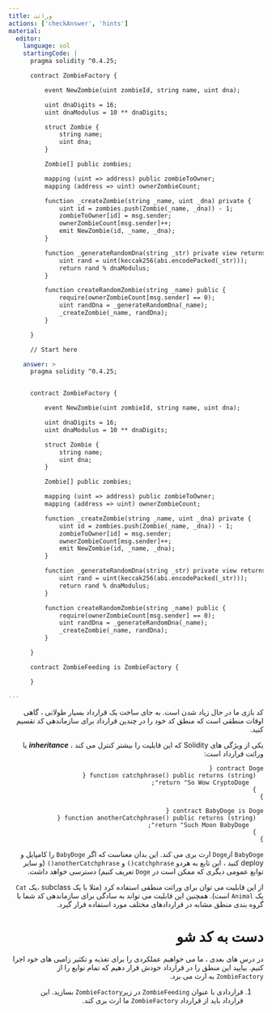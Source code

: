 ```yaml
---
title: وراثت
actions: ['checkAnswer', 'hints']
material:
  editor:
    language: sol
    startingCode: |
      pragma solidity ^0.4.25;

      contract ZombieFactory {

          event NewZombie(uint zombieId, string name, uint dna);

          uint dnaDigits = 16;
          uint dnaModulus = 10 ** dnaDigits;

          struct Zombie {
              string name;
              uint dna;
          }

          Zombie[] public zombies;

          mapping (uint => address) public zombieToOwner;
          mapping (address => uint) ownerZombieCount;

          function _createZombie(string _name, uint _dna) private {
              uint id = zombies.push(Zombie(_name, _dna)) - 1;
              zombieToOwner[id] = msg.sender;
              ownerZombieCount[msg.sender]++;
              emit NewZombie(id, _name, _dna);
          }

          function _generateRandomDna(string _str) private view returns (uint) {
              uint rand = uint(keccak256(abi.encodePacked(_str)));
              return rand % dnaModulus;
          }

          function createRandomZombie(string _name) public {
              require(ownerZombieCount[msg.sender] == 0);
              uint randDna = _generateRandomDna(_name);
              _createZombie(_name, randDna);
          }

      }

      // Start here

    answer: >
      pragma solidity ^0.4.25;


      contract ZombieFactory {

          event NewZombie(uint zombieId, string name, uint dna);

          uint dnaDigits = 16;
          uint dnaModulus = 10 ** dnaDigits;

          struct Zombie {
              string name;
              uint dna;
          }

          Zombie[] public zombies;

          mapping (uint => address) public zombieToOwner;
          mapping (address => uint) ownerZombieCount;

          function _createZombie(string _name, uint _dna) private {
              uint id = zombies.push(Zombie(_name, _dna)) - 1;
              zombieToOwner[id] = msg.sender;
              ownerZombieCount[msg.sender]++;
              emit NewZombie(id, _name, _dna);
          }

          function _generateRandomDna(string _str) private view returns (uint) {
              uint rand = uint(keccak256(abi.encodePacked(_str)));
              return rand % dnaModulus;
          }

          function createRandomZombie(string _name) public {
              require(ownerZombieCount[msg.sender] == 0);
              uint randDna = _generateRandomDna(_name);
              _createZombie(_name, randDna);
          }

      }

      contract ZombieFeeding is ZombieFactory {

      }

---
```

<div dir="rtl">
کد بازی ما در حال زیاد شدن است. به جای ساخت یک قرارداد بسیار طولانی ، گاهی اوقات منطقی است که منطق کد خود را در چندین قرارداد برای سازماندهی کد تقسیم کنید.

یکی از ویژگی های Solidity که این قابلیت را بیشتر کنترل می کند ، **_inheritance_** یا وراثت قرارداد است:

```
contract Doge {
  function catchphrase() public returns (string) {
    return "So Wow CryptoDoge";
  }
}

contract BabyDoge is Doge {
  function anotherCatchphrase() public returns (string) {
    return "Such Moon BabyDoge";
  }
}
```

`BabyDoge` از`Doge` ارث بری می کند. این بدان معناست که اگر `BabyDoge` را کامپایل و deploy کنید ، این تابع به هردو `catchphrase()` و `anotherCatchphrase()` (و سایر توابع عمومی دیگری که ممکن است در `Doge` تعریف کنیم) دسترسی خواهد داشت.

از این قابلیت می توان برای وراثت منطقی استفاده کرد (مثلا با یک subclass ،یک `Cat` یک `Animal` است). همچنین این قابلیت می تواند به سادگی برای سازماندهی کد شما با گروه بندی منطق مشابه در قراردادهای مختلف مورد استفاده قرار گیرد.

# دست به کد شو

در درس های بعدی ، ما می خواهیم عملکردی را برای تغذیه و تکثیر زامبی های خود اجرا کنیم. بیایید این منطق را در قرارداد خودش قرار دهیم که تمام توابع را از `ZombieFactory` به ارث می برد.

1. قراردادی با عنوان `ZombieFeeding` در زیر`ZombieFactory` بسازید. این قرارداد باید از قرارداد `ZombieFactory` ما ارث بری کند.
</div>
